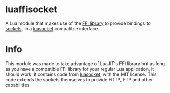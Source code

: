 # luaffisocket

A Lua module that makes use of the [FFI library][1] to provide bindings to [sockets][2], in a [luasocket][3] compatible interface.

# Info

This module was made to take advantage of LuaJIT's FFI library but as long as you have a compatible FFI library for your regular Lua application, it should work.
It contains code from [luasocket][3], with the MIT license. This code extends the sockets themselves to provide HTTP, FTP and other capabilities.


  [1]: http://luajit.org/ext_ffi.html
  [2]: http://man7.org/linux/man-pages/man2/socket.2.html
  [3]: http://w3.impa.br/~diego/software/luasocket
